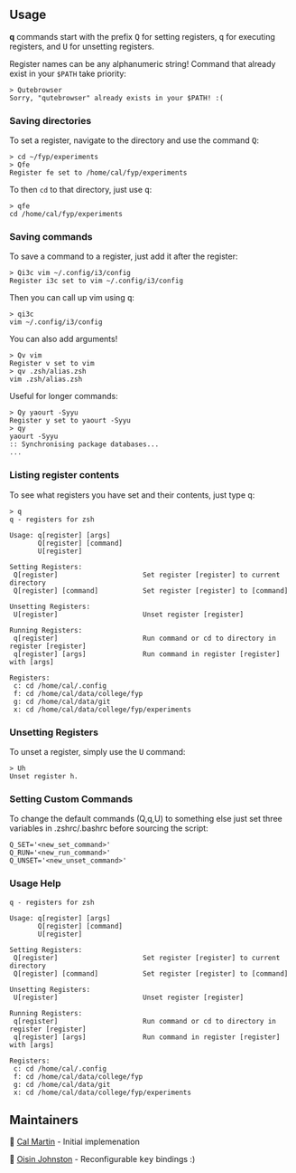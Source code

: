 ## Usage

**q** commands start with the prefix <kbd>Q</kbd> for setting registers, <kbd>q</kbd> for executing registers, and <kbd>U</kbd> for unsetting registers.

Register names can be any alphanumeric string! Command that already exist in your `$PATH` take priority:

```
> Qutebrowser
Sorry, "qutebrowser" already exists in your $PATH! :(
```

### Saving directories

To set a register, navigate to the directory and use the command <kbd>Q</kbd>:
```
> cd ~/fyp/experiments
> Qfe
Register fe set to /home/cal/fyp/experiments
```

To then `cd` to that directory, just use <kbd>q</kbd>:
```
> qfe
cd /home/cal/fyp/experiments
```

### Saving commands

To save a command to a register, just add it after the register:
```
> Qi3c vim ~/.config/i3/config
Register i3c set to vim ~/.config/i3/config
```

Then you can call up vim using <kbd>q</kbd>:
```
> qi3c
vim ~/.config/i3/config
```

You can also add arguments!
```
> Qv vim
Register v set to vim
> qv .zsh/alias.zsh
vim .zsh/alias.zsh
```

Useful for longer commands:
```
> Qy yaourt -Syyu
Register y set to yaourt -Syyu
> qy
yaourt -Syyu
:: Synchronising package databases...
...
```

### Listing register contents

To see what registers you have set and their contents, just type <kbd>q</kbd>:

```
> q
q - registers for zsh

Usage: q[register] [args]
       Q[register] [command]
       U[register]

Setting Registers:
 Q[register]                     Set register [register] to current directory
 Q[register] [command]           Set register [register] to [command]

Unsetting Registers:
 U[register]                     Unset register [register]

Running Registers:
 q[register]                     Run command or cd to directory in register [register]
 q[register] [args]              Run command in register [register] with [args]

Registers:
 c: cd /home/cal/.config
 f: cd /home/cal/data/college/fyp
 g: cd /home/cal/data/git
 x: cd /home/cal/data/college/fyp/experiments
```

### Unsetting Registers

To unset a register, simply use the <kbd>U</kbd> command:
```
> Uh
Unset register h.
```

### Setting Custom Commands
To change the default commands (Q,q,U) to something else just set three variables in .zshrc/.bashrc before sourcing the script:
```
Q_SET='<new_set_command>'
Q_RUN='<new_run_command>'
Q_UNSET='<new_unset_command>'
```

### Usage Help

```
q - registers for zsh

Usage: q[register] [args]
       Q[register] [command]
       U[register]

Setting Registers:
 Q[register]                     Set register [register] to current directory
 Q[register] [command]           Set register [register] to [command]

Unsetting Registers:
 U[register]                     Unset register [register]

Running Registers:
 q[register]                     Run command or cd to directory in register [register]
 q[register] [args]              Run command in register [register] with [args]

Registers:
 c: cd /home/cal/.config
 f: cd /home/cal/data/college/fyp
 g: cd /home/cal/data/git
 x: cd /home/cal/data/college/fyp/experiments
```

## Maintainers

🔸 [Cal Martin](https://github.com/cal2195) - Initial implemenation

🔸 [Oisin Johnston](https://github.com/DaJuice) - Reconfigurable <kbd>key</kbd> bindings :)

